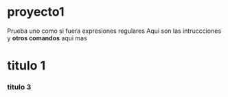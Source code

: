 # proyecto1
Prueba uno
como si fuera expresiones regulares
Aqui son las intruccciones y **otros comandos** aqui mas 
# titulo 1
### titulo 3
